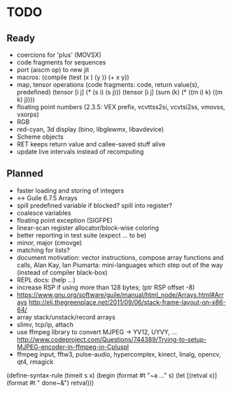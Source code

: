 # TODO

## Ready

* coercions for 'plus' (MOVSX)
* code fragments for sequences
* port (aiscm op) to new jit
* macros: (compile (test (x <int>) (y <float>)) (+ x y))
* map, tensor operations (code fragments: code, return value(s), predefined)
    (tensor [i j] (* (s i) (s j)))
    (tensor [i j] (sum (k) (* ((m i) k) ((m k) j))))
* floating point numbers (2.3.5: VEX prefix, vcvttss2si, vcvtsi2ss, vmovss, vxorps)
* RGB
* red-cyan, 3d display (bino, libglewmx, libavdevice)
* Scheme objects
* RET keeps return value and callee-saved stuff alive
* update live intervals instead of recomputing

## Planned

* faster loading and storing of integers
* <-> Guile 6.7.5 Arrays
* spill predefined variable if blocked? spill into register?
* coalesce variables
* floating point exception (SIGFPE)
* linear-scan register allocator/block-wise coloring
* better reporting in test suite (expect ... to be)
* minor, major (cmovge)
* matching for lists?
* document motivation: vector instructions, compose array functions and calls,
  Alan Kay, Ian Piumarta: mini-languages which step out of the way (instead of compiler black-box)
* REPL docs: (help ...)
* increase RSP if using more than 128 bytes; (ptr <int> RSP offset -8)
* https://www.gnu.org/software/guile/manual/html_node/Arrays.html#Arrays
  http://eli.thegreenplace.net/2011/09/06/stack-frame-layout-on-x86-64/
* array stack/unstack/record arrays
* slimv, tcp/ip, attach
* use ffmpeg library to convert MJPEG -> YV12, UYVY, ...
  http://www.codeproject.com/Questions/744389/Trying-to-setup-MJPEG-encoder-in-ffmpeg-in-Cpluspl
* ffmpeg input, fftw3, pulse-audio, hypercomplex, kinect, linalg, opencv, qt4, rmagick

(define-syntax-rule (timeit s x)
  (begin (format #t "~a ..." s) (let [(retval x)] (format #t " done~&") retval)))
